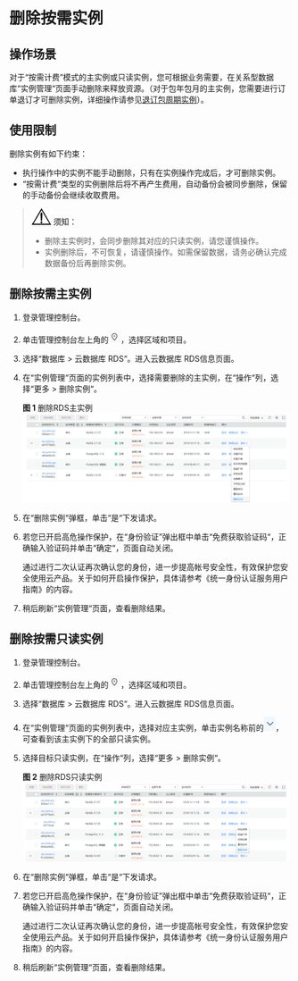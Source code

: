 # 删除按需实例<a name="zh-cn_topic_sqlserver_0029128192"></a>

## 操作场景<a name="zh-cn_topic_0029128192_section50920834194327"></a>

对于“按需计费”模式的主实例或只读实例，您可根据业务需要，在关系型数据库“实例管理“页面手动删除来释放资源。（对于包年包月的主实例，您需要进行订单退订才可删除实例，详细操作请参见[退订包周期实例](退订包周期实例.md)）。

## 使用限制<a name="zh-cn_topic_0029128192_section815731552410"></a>

删除实例有如下约束：

-   执行操作中的实例不能手动删除，只有在实例操作完成后，才可删除实例。
-   “按需计费“类型的实例删除后将不再产生费用，自动备份会被同步删除，保留的手动备份会继续收取费用。

>![](public_sys-resources/icon-notice.gif) **须知：**   
>-   删除主实例时，会同步删除其对应的只读实例，请您谨慎操作。  
>-   实例删除后，不可恢复，请谨慎操作。如需保留数据，请务必确认完成数据备份后再删除实例。  

## 删除按需主实例<a name="zh-cn_topic_0029128192_section1011433142919"></a>

1.  登录管理控制台。
2.  单击管理控制台左上角的![](figures/Region灰色图标.png)，选择区域和项目。
3.  选择“数据库  \>  云数据库 RDS“。进入云数据库 RDS信息页面。
4.  在“实例管理“页面的实例列表中，选择需要删除的主实例，在“操作“列，选择“更多  \>  删除实例“。

    **图 1**  删除RDS主实例<a name="zh-cn_topic_0029128192_fig115961458507"></a>  
    ![](figures/删除RDS主实例.png "删除RDS主实例")

5.  在“删除实例“弹框，单击“是“下发请求。
6.  若您已开启高危操作保护，在“身份验证”弹出框中单击“免费获取验证码“，正确输入验证码并单击“确定“，页面自动关闭。

    通过进行二次认证再次确认您的身份，进一步提高帐号安全性，有效保护您安全使用云产品。关于如何开启操作保护，具体请参考《统一身份认证服务用户指南》的内容。

7.  稍后刷新“实例管理“页面，查看删除结果。

## 删除按需只读实例<a name="zh-cn_topic_0029128192_section486010764714"></a>

1.  登录管理控制台。
2.  单击管理控制台左上角的![](figures/Region灰色图标.png)，选择区域和项目。
3.  选择“数据库  \>  云数据库 RDS“。进入云数据库 RDS信息页面。
4.  在“实例管理“页面的实例列表中，选择对应主实例，单击实例名称前的![](figures/jiantou.png)，可查看到该主实例下的全部只读实例。
5.  选择目标只读实例，在“操作“列，选择“更多  \>  删除实例“。

    **图 2**  删除RDS只读实例<a name="zh-cn_topic_0029128192_fig844317561442"></a>  
    ![](figures/删除RDS只读实例.png "删除RDS只读实例")

6.  在“删除实例“弹框，单击“是“下发请求。
7.  若您已开启高危操作保护，在“身份验证”弹出框中单击“免费获取验证码“，正确输入验证码并单击“确定“，页面自动关闭。

    通过进行二次认证再次确认您的身份，进一步提高帐号安全性，有效保护您安全使用云产品。关于如何开启操作保护，具体请参考《统一身份认证服务用户指南》的内容。

8.  稍后刷新“实例管理“页面，查看删除结果。

